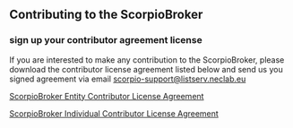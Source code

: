 ## Contributing to the ScorpioBroker


### sign up your contributor agreement license

If you are interested to make any contribution to the ScorpioBroker, please download the contributor license agreement listed below and send us you signed agreement via email scorpio-support@listserv.neclab.eu  


[ScorpioBroker Entity Contributor License Agreement](https://github.com/scorpiobroker/scorpiobroker/blob/development/ScorpioBroker-Entity.pdf)


[ScorpioBroker Individual Contributor License Agreement](https://github.com/scorpiobroker/scorpiobroker/blob/development/ScorpioBroker-Individual.pdf)
